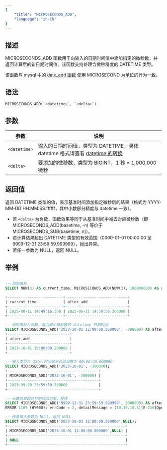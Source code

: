 ```yaml
---
{
    "title": "MICROSECONDS_ADD",
    "language": "zh-CN"
}
---
```


## 描述

MICROSECONDS_ADD 函数用于向输入的日期时间值中添加指定的微秒数，并返回计算后的新日期时间值。该函数支持处理含微秒精度的 DATETIME 类型。


该函数与 mysql 中的 [date_add 函数](https://dev.mysql.com/doc/refman/8.4/en/date-and-time-functions.html#function_date-add) 使用 MICROSECOND 为单位的行为一致。

## 语法

```sql
MICROSECONDS_ADD(`<datetime>`, `<delta>`)
```

## 参数

| 参数 | 说明 |
| ---- | ---- |
| `<datetime>` | 输入的日期时间值，类型为 DATETIME，具体 datetime 格式请查看 [datetime 的转换](../../../../../current/sql-manual/basic-element/sql-data-types/conversion/datetime-conversion)  |
| `<delta>` | 要添加的微秒数，类型为 BIGINT，1 秒 = 1,000,000 微秒 |

## 返回值

返回 DATETIME 类型的值，表示基准时间添加指定微秒后的结果（格式为 YYYY-MM-DD HH:MM:SS.ffffff，其中小数部分精度与 datetime 一致）。

- 若 `<delta>` 为负数，函数效果等同于从基准时间中减去对应微秒数（即 MICROSECONDS_ADD(basetime, -n) 等价于 MICROSECONDS_SUB(basetime, n)）。
- 若计算结果超出 DATETIME 类型的有效范围（0000-01-01 00:00:00 至 9999-12-31 23:59:59.999999），抛出异常。
- 若任一参数为 NULL，返回 NULL。

## 举例

```sql

---添加微秒
SELECT NOW(3) AS current_time, MICROSECONDS_ADD(NOW(3), 100000000) AS after_add;

+-------------------------+----------------------------+
| current_time            | after_add                  |
+-------------------------+----------------------------+
| 2025-08-11 14:49:16.368 | 2025-08-11 14:50:56.368000 |
+-------------------------+----------------------------+

---添加微秒为负数，返回减小微妙数的 datetime 日期时间
SELECT MICROSECONDS_ADD('2023-10-01 12:00:00.500000', -300000) AS after_add;
+----------------------------+
| after_add                  |
+----------------------------+
| 2023-10-01 12:00:00.200000 |
+----------------------------+

---输入类型为 date,时间部分自动设置为 00:00:00.000000
SELECT MICROSECONDS_ADD('2023-10-01', -300000);
+-----------------------------------------+
| MICROSECONDS_ADD('2023-10-01', -300000) |
+-----------------------------------------+
| 2023-09-30 23:59:59.700000              |
+-----------------------------------------+

---计算结果超过日期时间范围，报错
SELECT MICROSECONDS_ADD('9999-12-31 23:59:59.999999', 2000000) AS after_add;
ERROR 1105 (HY000): errCode = 2, detailMessage = (10.16.10.3)[E-218]Operation microseconds_add of 9999-12-31 23:59:59.999999, 2000000 out of range

---任意输入参数为 NULL，返回 NULL
SELECT MICROSECONDS_ADD('2023-10-01 12:00:00.500000',NULL);
+-----------------------------------------------------+
| MICROSECONDS_ADD('2023-10-01 12:00:00.500000',NULL) |
+-----------------------------------------------------+
| NULL                                                |
+-----------------------------------------------------+

```